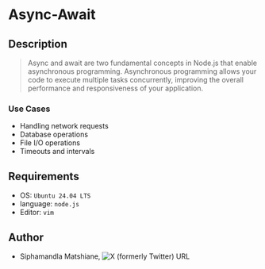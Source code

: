 # Async-Await

## Description
> Async and await are two fundamental concepts in Node.js that enable asynchronous programming. Asynchronous programming allows your code to execute multiple tasks concurrently, improving the overall performance and responsiveness of your application.

### Use Cases
- Handling network requests
- Database operations
- File I/O operations
- Timeouts and intervals

## Requirements
- OS: `Ubuntu 24.04 LTS`
- language: `node.js`
- Editor: `vim`

## Author
- Siphamandla Matshiane, ![X (formerly Twitter) URL](https://img.shields.io/twitter/url?url=https%3A%2F%2Fx.com%2FSiphamandl76892)
